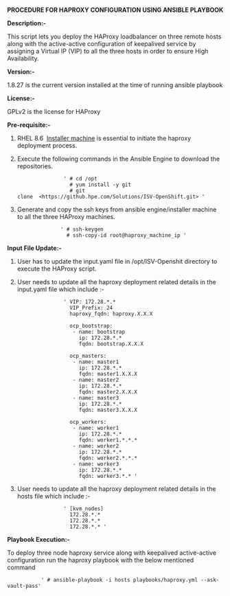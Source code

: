 ﻿**PROCEDURE FOR HAPROXY CONFIGURATION USING ANSIBLE PLAYBOOK**

**Description:-**

This script lets you deploy the HAProxy loadbalancer on three remote hosts along with the active-active configuration of keepalived service by assigning a Virtual IP (VIP) to all the three hosts in order to ensure High Availability.

**Version:-**

1.8.27 is the current version installed at the time of running ansible playbook

**License:-**

GPLv2 is the license for HAProxy

**Pre-requisite:-**

1. RHEL 8.6  [Installer machine](https://hewlettpackard.github.io/hpe-solutions-openshift/4.12-AMD-LTI/Solution-Deployment/Preparing-execution-environment.html "https://hewlettpackard.github.io/hpe-solutions-openshift/4.12-AMD-LTI/Solution-Deployment/Preparing-execution-environment.html") is essential to initiate the haproxy deployment process.
2. Execute the following commands in the Ansible Engine to download the repositories.

                      ' # cd /opt
                        # yum install -y git
                        # git clone  <https://github.hpe.com/Solutions/ISV-OpenShift.git> '

3. Generate and copy the ssh keys from ansible engine/installer machine to all the three HAProxy machines.
                       
                     ' # ssh-keygen   
                       # ssh-copy-id root@haproxy_machine_ip '

**Input File Update:-**

1. User has to update the input.yaml file in /opt/ISV-Openshit directory to  execute the HAProxy script.
2. User needs to update all the haproxy deployment related details in the input.yaml file which include :-

                      ' VIP: 172.28.*.*
                        VIP_Prefix: 24
                        haproxy_fqdn: haproxy.X.X.X
                      
                        ocp_bootstrap:
                         - name: bootstrap
                           ip: 172.28.*.*
                           fqdn: bootstrap.X.X.X
                        
                        ocp_masters:
                         - name: master1
                           ip: 172.28.*.*
                           fqdn: master1.X.X.X
                         - name: master2
                           ip: 172.28.*.*
                           fqdn: master2.X.X.X
                         - name: master3
                           ip: 172.28.*.*
                           fqdn: master3.X.X.X 

                        ocp_workers:
                         - name: worker1
                           ip: 172.28.*.*
                           fqdn: worker1.*.*.*
                         - name: worker2
                           ip: 172.28.*.*
                           fqdn: worker2.*.*.*
                         - name: worker3
                           ip: 172.28.*.*
                           fqdn: worker3.*.* '

3. User needs to update all the haproxy deployment related details in the hosts file which include :-

                      ' [kvm_nodes]
                        172.28.*.*
                        172.28.*.*
                        172.28.*.* '

**Playbook Execution:-**

To deploy three node haproxy service along with keepalived active-active configuration run the haproxy playbook with the below mentioned command                   

               ' # ansible-playbook -i hosts playbooks/haproxy.yml --ask-vault-pass'

